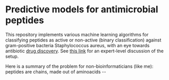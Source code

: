 # Predictive models for antimicrobial peptides 

This repository implements various machine learning algorithms for classifying peptides as active or non-active 
(binary classification) against gram-positive bacteria Staphylococcus aureus, with an eye towards antibiotic 
[drug discovery](https://en.wikipedia.org/wiki/Drug_discovery). See [this link](https://sciforum.net/paper/view/conference/6359)
for an expert-level discussion of the setup. 

Here is a summary of the problem for non-bioinformaticians (like me): peptides are chains, made out of aminoacids -- 
